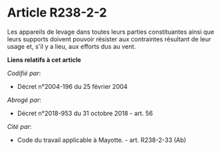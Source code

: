 # Article R238-2-2

Les appareils de levage dans toutes leurs parties constituantes ainsi que leurs supports doivent pouvoir résister aux
contraintes résultant de leur usage et, s'il y a lieu, aux efforts dus au vent.

**Liens relatifs à cet article**

_Codifié par_:

  - Décret n°2004-196 du 25 février 2004

_Abrogé par_:

  - Décret n°2018-953 du 31 octobre 2018 - art. 56

_Cité par_:

  - Code du travail applicable à Mayotte. - art. R238-2-33 (Ab)
